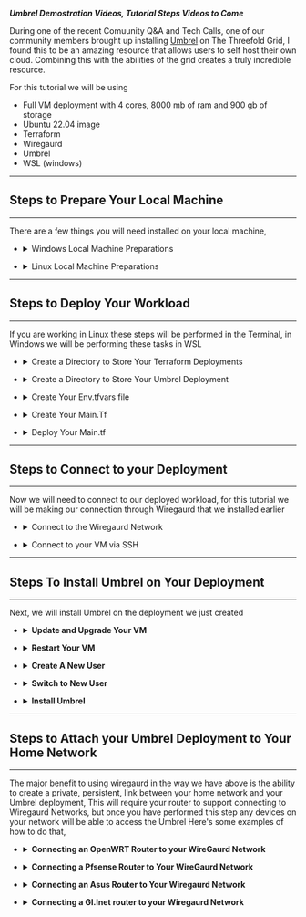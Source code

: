 

***Umbrel Demostration Videos, Tutorial Steps Videos to Come*** 


During one of the recent Comuunity Q&A and Tech Calls, one of our community members brought up installing [Umbrel](https://umbrel.com/) on The Threefold Grid, I found this to be an amazing resource that allows users to self host their own cloud. Combining this with the abilities of the grid creates a truly incredible resource.  

For this tutorial we will be using  
- Full VM deployment with 4 cores, 8000 mb of ram and 900 gb of storage
- Ubuntu 22.04 image
- Terraform 
- Wiregaurd 
- Umbrel  
- WSL (windows) 

___
## Steps to Prepare Your Local Machine 
___

There are a few things you will need installed on your local machine, 

- <details>
    <summary>Windows Local Machine Preparations</summary>

    ___
    - <details>
          <summary>Windows - Install Windows Subsystem For Linux</summary>
        
        ___
        Open the Windows PowerShell as an administrator  
    
        - First, we will install WSL 
         
            ```console
            wsl --install
            ```

        - Next, we will ensure that we have an up to date kernel with 

            ```console
            wsl --update
            ```
        - Then we will ensure that we have enabled the Windows features Virtual Machine Platform 

            ```console
            dism.exe /online /enable-feature /featurename:VirtualMachinePlatform /all /norestart

            ```

        - Lastly, we will open the Start menu and find the Microsoft Store
            - Search the store for "Ubuntu"
            - Click get and allow the setup to complete
            - Restart Your PC

        Please note that WSL 2 requires virtualization support, so make sure that virtualization is enabled in your system's BIOS settings.

        That's it! You have successfully installed WSL 2 and Ubuntu 22.04 LTS on your Windows machine. Now you can use Ubuntu commands and install any package you like using apt command.
        ___

        </details>
 
    - <details>
          <summary>Windows - Install Terraform</summary> 
        
        ___
        We will Be installing Terraform In WSL, 

        To install Terraform on WSL using apt, follow these steps:

        Add the HashiCorp package signing key to your system's keyring by running the following command:

        ```console
        wget -O- https://apt.releases.hashicorp.com/gpg | gpg --dearmor | sudo tee /usr/share/keyrings/hashicorp-archive-keyring.gpg
        ```

        Add the HashiCorp APT repository to your system's package manager by running the following command:

        ```console
        echo "deb [signed-by=/usr/share/keyrings/hashicorp-archive-keyring.gpg] https://apt.releases.hashicorp.com $(lsb_release -cs) main" | sudo tee /etc/apt/sources.list.d/hashicorp.list
        ```

        Update your system's package list by running the following command:

        ```console
        sudo apt update
        ```

        Install Terraform by running the following command:

        ```console
        sudo apt install terraform
        ```

        Verify that the installation was successful by running the following command:

        ```console
        terraform --version
        ```

        You should see the version of Terraform that you installed displayed.

        Now Terraform is ready to be used in later steps
        ___
        </details>

    - <details>
          <summary>Windows - Install Wiregaurd</summary> 

        ___
        - Download the WireGuard installation package for Windows from the official website: https://wireguard.com/install/
        - Double-click on the downloaded .msi file to start the installation process
        - Follow the on-screen instructions to complete the installation
        - Once installed, you can open the WireGuard application from the Start menu or desktop shortcut
        ___
      </details>

    - <details>
        <summary>Generate SSH key and Import to WSL</summary>

        ___
        1.) Open the Windows Command Prompt or PowerShell and run the command ssh-keygen. This will generate a new SSH key pair on your Windows machine and save it to C:\users\youruser\.ssh

        ```console
        ssh-keygen
        ```

        2.) Open your Installed WSL and switch to the root accound 

        ```console
        su root
        ```

        3.) Navigate to the directory your ssh key files are saved in typically /mnt/c/users/youruser/.ssh 

        ```console
        cd /mnt/c/users/parkers/.ssh
        ```

        4.) Create a directory for your SSH KEYS 

        ```console
        mkdir /home/parker/.ssh

        # (/home/user/.ssh) if you want to use the key without being root 

        # (/root/.ssh) if yo want the keys to only be accesible by the wsl root account. 
        ```

        5.) Copy your key files to the appropriate directory, typically /home/youruser/.ssh

        ```console
        cp /mnt/c/users/parkers/.ssh/id_rsa.pub /home/youruser/.ssh/id_rsa.pub
        cp /mnt/c/users/parkers/.ssh/id_rsa /home/youruser/.ssh/id_rsa
        ```

        6.) Properly own the key files in WSL 

        ```console
        chown parker:parker /home/youruser/.ssh/id_rsa.pub
        chown parker:parker /home/youruser/.ssh/id_rsa
        ```

        7.) Protect your keys 

        ```console
        # Set the .ssh directory and public key to 644 
        chmod 644 /home/user/.ssh
        chmod 644 /home/user/.ssh/id_rsa.pub

        # Set your Private Key so that only you can read it by making it 600
        chmod 600 /home/user/.ssh/id_rsa.pub
        ```
        ___
        </details>
        
        ___
</details>

- <details>
      <summary>Linux Local Machine Preparations</summary>
    
    ___
    - <details>
          <summary>Linux - Install Terraform</summary> 
        
        ___
        To install Terraform on Ubuntu using apt, follow these steps:

        Add the HashiCorp package signing key to your system's keyring by running the following command:

        ```console
        wget -O- https://apt.releases.hashicorp.com/gpg | gpg --dearmor | sudo tee /usr/share/keyrings/hashicorp-archive-keyring.gpg
        ```

        Add the HashiCorp APT repository to your system's package manager by running the following command:

        ```console
        echo "deb [signed-by=/usr/share/keyrings/hashicorp-archive-keyring.gpg] https://apt.releases.hashicorp.com $(lsb_release -cs) main" | sudo tee /etc/apt/sources.list.d/hashicorp.list
        ```

        Update your system's package list by running the following command:

        ```console
        sudo apt update
        ```

        Install Terraform by running the following command:

        ```console
        sudo apt install terraform
        ```

        Verify that the installation was successful by running the following command:

        ```console
        terraform --version
        ```

        You should see the version of Terraform that you installed displayed.

        Now you are ready to use Terraform to deploy the main.tf configuration file. 
        ___

        </details>

    - <details>
          <summary>Linux - Install Wiregaurd</summary> 
        
        ___
        Update the package list with the following command:
    
        ```console
        sudo apt update
        ```
        Install the WireGuard package with the following command:
    
        ```console
        sudo apt install wireguard
        ```
        ___

        </details>

        ___
</details>

___ 
## Steps to Deploy Your Workload 
___

If you are working in Linux these steps will be performed in the Terminal, in Windows we will be performing these tasks in WSL 

- <details>
    <summary>Create a Directory to Store Your Terraform Deployments</summary>

    ___
    Create a new directory where you want to store your Terraform deployments. This directory can be named anything you like. In this tutorial, we will create a deployments directory in this step and your deployment directory in the next. 

    ```console
    mkdir deployments
    ```
    ___
</details>

- <details>
    <summary>Create a Directory to Store Your Umbrel Deployment</summary>

    ___
    Create a new directory where you want to store your Umbrel Deployment. This directory can be named anything you like. In this tutorial, we will create a deployments directory and a testdeployment subdirectory inside of it.

    ```console
    mkdir deployments/umbrel
    ```
    ___

</details>

- <details>
    <summary>Create Your Env.tfvars file</summary>

    ___
    To apply the changes specified in the configuration and create the resources defined in main.tf, you will need to provide values for the variables in your configuration. You can do this by creating a .tfvars file and specifying the values you want to use.

    For example, you might create a file called env1.tfvars and include the following contents:

    ```console
    MNEMONICS = "your mnemonic phrase here"
    NETWORK = "main"
    SSH_KEY = "your ssh key here"
    ```

    to do this, we will use nano to create the file in the top level deployments directory 

    ```console
    nano /deployments/production.tfvars
    ```
    ___

</details>

- <details>
    <summary>Create Your Main.Tf</Summary>

    ___
    you will create a "main.tf" file in your umbrel deployment directory, This file is the "recipe" for the how the grid will create your VM. I have provided an example below, in order to use it we will use nano to copy the contents into a new file in the umbrel deployment directory

    ```console
    nano /deployments/umbrel/main.tf

    # Paste to contents of your main.tf (or the example directly below) into the window and press Ctrl+X to save and Y to Confirm
    ```
    ___

    - <details>
        <summary>The "Example" Umbrel Main.tf</summary>

        ___
        ```console

        variable "MNEMONICS" {
          type        = string
          description = "The mnemonic phrase used to generate the seed for the node."
        }

        variable "NETWORK" {
          type        = string
          default     = "main"
          description = "The network to connect the node to."
        }

        variable "SSH_KEY" {
          type = string
        }


        terraform {
          required_providers {
            grid = {
              source = "threefoldtech/grid"
            }
          }
        }

        provider "grid" {
            mnemonics = "${var.MNEMONICS}"
            network   = "${var.NETWORK}"  
        }
        resource "grid_network" "net1" {
            nodes = [3807]
            ip_range = "10.0.0.0/16"
            name = "Net1"
            description = "MyNetwork1"
            add_wg_access = "true"
        }
        resource "grid_deployment" "D1" { 
          node = 3807
          network_name = grid_network.net1.name 
          disks { 
	         name = "Disk1" 
	         size = "25" 
          } 
          disks { 
	         name = "Disk2" 
	         size = "900" 
          } 
            vms { 
            name = "VM1" 
            description = "MyVm1" 
            flist = "https://hub.grid.tf/tf-official-vms/ubuntu-22.04-lts.flist" 
            cpu = "6" 
            publicip = "false" 
            publicip6 = "false" 
            memory = "8000" 
            mounts { 
	         disk_name = "Disk1" 
	         mount_point = "/data1" 
	        }
	        mounts { 
	         disk_name = "Disk2" 
	         mount_point = "/data2" 
	        }
	        planetary = "true" 
            env_vars = { 
              SSH_KEY = "${var.SSH_KEY}" 
            } 
          } 
        } 

        output "wg_config1" { 
          value = grid_network.net1.access_wg_config 
        } 
        output "ygg_ip1" { 
           value = grid_deployment.D1.vms[0].ygg_ip 
        }
        output "wiregaurd_ip" {
          value = grid_deployment.D1.vms[0].ip
        }
        ```
        ___
       </details>

    - <details>
        <summary>Create your own Main.TF </summary>

        ___
        If you would like to create your own main.tf there are a couple things you should ensure it has 
        - output variable to display both the wiregaurd configuration and the VMs Wiregaurd Address.
        - adequate resources for running Umbrel 
        ___

      - <details>
            <summary>Minnimum Specifications </summary>

          ___
          The absolute minnimum specifications for Umbrel are 

          - 2 Cores 
          - 2094 Memory
          - 25 GB disk 
          - Ubuntu OS

          It is likely you may need more then this depending on your intended use. 
          ___
          </details>

      - <details>
            <summary>Recommended Specifications </summary>

          ___
          For the best Experience I recommend these minimum settings 

          - 4 Cores
          - 8094 Memory
          - 900 GB Storage Disk 
          - 100 GB OS DISK 
          - Ubuntu 22.04

          If you're running Umbrel OS on Bitcoin mainnet (default), the storage disk should be at least 750 GB in size (we recommend 1 TB+) so it can store the whole Bitcoin blockchain.
          ___
           </details>
      </details>
</details>

- <details>
    <summary>Deploy Your Main.tf</summary>

    ___
    - <details>
          <summary>Initialize The Deployment Directory</summary>
    
        ___
        In order to prepare the Umbrel Deployment directory once we have inserted the main.tf, we will switch to the directory 

        ```console
        cd /deployments/umbrel
        ```

        we will then tell Terraform to initialized the directory 

        ```console
        terraform init
        ```
        ___
       </details>
    - <details>
      <summary>Apply Your Main.tf</summary>

        ___
        ```console
        terraform apply -parallelism=1 -auto-approve -var-file="/deployments/production.tfvars"
        ```

        Note: You can create multiple .tfvars files and use them to save different configurations. For example, you might create a env2.tfvars file with different values for the variables. To use this file, you would pass the path to it as the `-var-file ption when running terraform apply.

        Wait for the terraform apply command to complete. This may take a few minutes. When it's finished, The VM we will be installing umbrel on will be created on the Threefold Grid.
        ___
     </details>
</details>

___
## Steps to Connect to your Deployment 
___

Now we will need to connect to our deployed workload, for this tutorial we will be making our connection through Wiregaurd that we installed earlier

- <details>
    <summary>Connect to the Wiregaurd Network</Summary>

    ___
    - <details>
        <summary>Retrieve Wiregaurd Configuration from Terraform</Summary>

        ___
        This information is printed in the console after you run the "terraform apply" command, If you have lost the window navigate to your umbrel deployment directory 

        ```console
        cd /deployments/umbrel
        ```
        then run the "terraform output" command 

        ```console
        terraform output
        ```

        you will see a block of data that looks like this 

        ```console
        [Interface]
        Address = 100.64.0.2
        PrivateKey = "private key"
        [Peer]
        PublicKey = "public key"
        AllowedIPs = 10.0.0.0/16, 100.64.0.0/16
        PersistentKeepalive = 25
        Endpoint = 195.192.213.240:7607
        ```

        copy this file we will pasting it into a file in the next step. 
        ___
        </details>

    - <details> 
         <summary>Connect to Wiregaurd Network From Local Machine In Windows</summary>

        ___
        - Create a new Text file with the text editor of your choice (notepad works)
        - Paste the contents we copied in the last step into the file 
        - Save the file with the .conf extension (wg1.conf) the name of the file will be the name of the connection 
        - Open the WireGuard application from the Start menu or desktop shortcut
        - Click on the add tunnel button to create a new connection 
        - Select the text file you just created an open
        - Connect to the VPN by clicking on the toggle switch in the WireGuard application.
        ___

        </details>

    - <details> 
        <summary>Connect to Wiregaurd Network From Local Machine In linux</summary>

        ___
        - Create a new Wiregaurd Configuration at /etc/wiregaurd/wg0.conf
            ```console
            nano /etc/wiregaurd/wg0.conf
            ```
        - Paste the contents we copied in the last step into the file 
        - Press Ctrl+X to save  
        - Enable the Wiregaurd connection
            ```console
            sudo wg-quick up wg0
            ```
        ___

        </details>
</details>

- <details>
    <summary>Connect to your VM via SSH</summary>

    ___
    - <details>
        <summary>SSH VM From Windows using WSL</summary>

        ___
        To connect you will type SSH followed by root@yourvmsipv4 or root@[yourvmsipv6]
        ```console
        ssh root@162.205.204.230
        ssh root@[2a02:16a8:dc:501:74d4:eeff:fe1b:64c5]
        ```
        ___

        </details>

    - <details>
        <summary> SSH VM from Linux </summary>

        ___
        Linux is natively compatible with the grid and can ssh workloads from the terminal with no additional software, once your are connected to the wiregaurd network just open a terminal and run 

        ```console
        ssh root@your.vms.wiregaurd.ip
        ```
        ___

       </details>
</details>

___
## Steps To Install Umbrel on Your Deployment 
___

Next, we will install Umbrel on the deployment we just created

- <details>
    <summary><b>Update and Upgrade Your VM</b></summary> 

    ___
    After Connecting to your VM via SSH, run these commands in your terminal for Ubuntu 22.04 

    ```console
    apt update && apt upgrade -y 
    ```

    If you encouter an error about a grub update on a pink screen, simply press yes and proceed, this is a incompatability between that update and the hypervisor firmware, it will not affect peformance, but this error can be avoided by running this command prior to updating 

    ```console
    apt-mark hold grub-efi-amd64-signed
    ```
    ___

</details>

- <details>
    <summary><b>Restart Your VM</b></summary> 

    ___
    ```console
    reboot -f
    ```
    ___

</details>

- <details>
    <summary><b> Create A New User </b></summary>

    ___
    We will want to create a new user and make that user a sudoer (admin) to create the New User use 

    ```console
    adduser yourusername
    ```

    to make that user a sudoer (admin) you will use 

    ```console
    usermod -aG sudo yourusername
    ```
    ___

</details>

- <details>
    <summary><b> Switch to New User </b></summary> 

    ___
    We will want to install/run umbrel as the new user that we just created in order to switch to that user to execute the commands we will use 

    ```console
    su yourusername
    ```
    ___

</details>

- <details>
    <summary><b>Install Umbrel</b></summary>

    ___
    Umbrel Includes single command install functionality, If you've made it to this point breathe a sigh of relief once command to go, run 

    ```console
    curl -L https://umbrel.sh | bash
    ```

    This will install Umbrel and anytime you are connected to the wiregaurd network you will be able to access the services provided from your regular web browser at the ip addresses displayed when this script finishes
    ___

</details>

___
## Steps to Attach your Umbrel Deployment to Your Home  Network 
___

The major benefit to using wiregaurd in the way we have above is the ability to create a private, persistent, link between your home network and your Umbrel deployment, This will require your router to support connecting to Wiregaurd Networks, but once you have performed this step any devices on your network will be able to access the Umbrel Here's some examples of how to do that, 

- <details>
    <summary><b> Connecting an OpenWRT Router to your WireGaurd Network </b></summary>

    ___
    [Openwrt Wiki Page](https://openwrt.org/docs/guide-user/services/vpn/wireguard/client)

    1. Install WireGuard on OpenWRT:
       - Connect to your OpenWRT router via SSH or web interface
       - Install the WireGuard packages: 
         `opkg update`
         `opkg install luci-app-wireguard kmod-wireguard wireguard-tools`
     
    2. Configure the WireGuard interface:
       - Go to the Network > Interfaces menu in the LuCI web interface
       - Click on the "Add new interface" button and select "WireGuard"
       - Fill in the interface name, private key, and peer information
       - Set the firewall zone for the WireGuard interface
   
    3. Configure the routing:
       - Go to the Network > Routing menu in the LuCI web interface
       - Create a new route, select the WireGuard interface as the source and set the desired target network and gateway
   
    4. Enable the WireGuard interface:
       - Go to the Network > Interfaces menu in the LuCI web interface
       - Click on the "Edit" button for the WireGuard interface
       - Change the status to "Enabled"
       - Save the changes and apply them
   
    5. Test the connection:
       - Verify that the WireGuard interface has been assigned an IP address
       - Ping a remote host to verify that the routing is working
       - Check the WireGuard logs for any errors or warnings

    Note: Make sure to use the information from your Terrafom Output for this Configuration
    ___

</details>

- <details>
    <summary><b> Connecting a Pfsense Router to Your WireGaurd Network</b></summary>

    ___
    [Pfsense Wiregaurd Wiki Page](https://docs.netgate.com/pfsense/en/latest/recipes/wireguard-ra.html)
    ___
</details>

- <details>
    <summary><b> Connecting an Asus Router to Your Wiregaurd Network </b></summary>

    ___
    [Asus FAQ Page](https://www.asus.com/support/FAQ/1048282/)
    ___
</details>

- <details>
    <summary><b> Connecting a Gl.Inet router to your Wiregaurd Network</b></summary>

    ___
    [GL.Inet Wiregaurd Setup Page](https://docs.gl-inet.com/en/3/tutorials/wireguard_client/)
    ___
</details>

